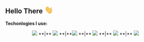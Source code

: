 ## Hello There  <img src="waving-hand-joypixels.gif" width="30px">

**Techonlogies I use:**
<p align="center">
<img src="https://img.shields.io/badge/rust-d07f4f.svg?&style=for-the-badge&logo=rust&logoColor=white"/>
**|** <img src="https://img.shields.io/badge/python%20-%2314354C.svg?&style=for-the-badge&logo=python&logoColor=white"/>
**|**<img src="https://img.shields.io/badge/react-%23000000.svg?&style=for-the-badge&logo=react&logoColor=white"/>
**|** <img src="https://img.shields.io/badge/javascript%20-%23323330.svg?&style=for-the-badge&logo=javascript&logoColor=%23F7DF1E"/>
**|** <img src="https://img.shields.io/badge/html5%20-%23E34F26.svg?&style=for-the-badge&logo=html5&logoColor=white"/>
**|** <img src="https://img.shields.io/badge/css3%20-%231572B6.svg?&style=for-the-badge&logo=css3&logoColor=white"/>
</p>

